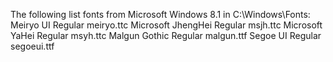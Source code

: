 The following list fonts from Microsoft Windows 8.1 in C:\Windows\Fonts:
Meiryo UI           Regular   meiryo.ttc
Microsoft JhengHei  Regular   msjh.ttc
Microsoft YaHei     Regular   msyh.ttc
Malgun Gothic       Regular   malgun.ttf
Segoe UI            Regular   segoeui.ttf
